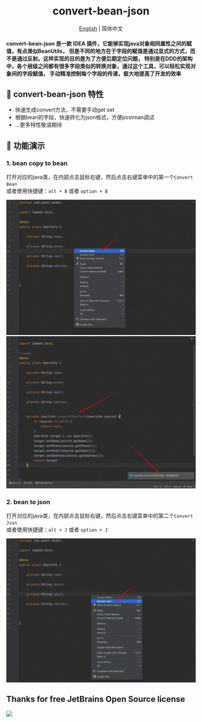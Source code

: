 # <center> convert-bean-json

<div align="center">

[English](./README.md) | 简体中文

</div>

<!-- Plugin description -->
<h4>
convert-bean-json 是一款 IDEA 插件，它能够实现java对象相同属性之间的赋值，有点类似BeanUtils，
但是不同的地方在于字段的赋值是通过显式的方式，而不是通过反射。这样实现的目的是为了方便后期定位问题，
特别是在DDD的架构中，各个层级之间都有很多字段类似的转换对象，通过这个工具，可以轻松实现对象间的字段赋值，
手动精准控制每个字段的传递，极大地提高了开发的效率
</h4>

## 🍬 convert-bean-json 特性
- 快速生成convert方法，不需要手动get set
- 根据bean的字段，快速转化为json格式，方便postman调试
- ...更多特性敬请期待

<!-- Plugin description end -->

## 🌈 功能演示
### 1. bean copy to bean
打开对应的java类，在内部点击鼠标右键，然后点击右键菜单中的第一个`Convert Bean` <br>
或者使用快捷键：`alt + B` 或者 `option + B`     

![Convert Bean 1](https://raw.githubusercontent.com/guonl/convert-bean-json/main/src/main/resources/images/convert%20bean%201.jpg)
![Convert Bean 2](https://raw.githubusercontent.com/guonl/convert-bean-json/main/src/main/resources/images/convert%20bean%202.jpg)

### 2. bean to json
打开对应的java类，在内部点击鼠标右键，然后点击右键菜单中的第二个`Convert Json` <br>
或者使用快捷键：`alt + J` 或者 `option + J`     

![Convert Json](https://raw.githubusercontent.com/guonl/convert-bean-json/main/src/main/resources/images/convert%20json.jpg)        


## Thanks for free JetBrains Open Source license

<a href="https://www.jetbrains.com/?from=LiteFlowX" target="_blank">
<img src="https://user-images.githubusercontent.com/1787798/69898077-4f4e3d00-138f-11ea-81f9-96fb7c49da89.png" height="200"/>
</a>

